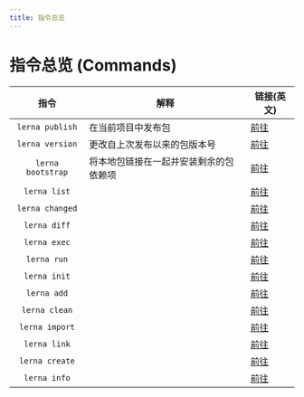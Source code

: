 ```yaml
---
title: 指令总览
---
```


# 指令总览 (Commands)

| 指令 | 解释 | 链接(英文) |
|:---:|----|-----|
| `lerna publish` | 在当前项目中发布包 |[前往](https://github.com/lerna/lerna/blob/master/commands/publish#readme) |
| `lerna version` | 更改自上次发布以来的包版本号 |[前往](https://github.com/lerna/lerna/blob/master/commands/version#readme)|
| `lerna bootstrap` | 将本地包链接在一起并安装剩余的包依赖项 |[前往](https://github.com/lerna/lerna/blob/master/commands/bootstrap#readme)|
| `lerna list` |  |[前往](https://github.com/lerna/lerna/blob/master/commands/list#readme)|
| `lerna changed` |   |[前往](https://github.com/lerna/lerna/blob/master/commands/changed#readme)|
| `lerna diff` |   |[前往](https://github.com/lerna/lerna/blob/master/commands/diff#readme)|
| `lerna exec` |   |[前往](https://github.com/lerna/lerna/blob/master/commands/exec#readme)|
| `lerna run` |   |[前往](https://github.com/lerna/lerna/blob/master/commands/run#readme)|
| `lerna init` |   |[前往](https://github.com/lerna/lerna/blob/master/commands/init#readme)|
| `lerna add` |   |[前往](https://github.com/lerna/lerna/blob/master/commands/add#readme)|
| `lerna clean` |   |[前往](https://github.com/lerna/lerna/blob/master/commands/clean#readme)|
| `lerna import` |    |[前往](https://github.com/lerna/lerna/blob/master/commands/import#readme)|
| `lerna link` |    |[前往](https://github.com/lerna/lerna/blob/master/commands/link#readme)|
| `lerna create` |    |[前往](https://github.com/lerna/lerna/blob/master/commands/create#readme)|
| `lerna info` |    |[前往](https://github.com/lerna/lerna/blob/master/commands/info#readme)|


